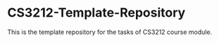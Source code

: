 # CS3212-Template-Repository
This is the template repository for the tasks of CS3212 course module.
